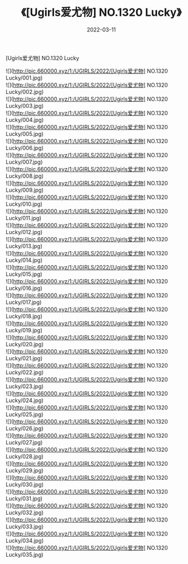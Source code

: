 ﻿---
layout: post
title:  《[Ugirls爱尤物] NO.1320 Lucky》
date:   2022-03-11
img: http://pic.660000.xyz/1:/UGIRLS/2022/[Ugirls爱尤物] NO.1320 Lucky/000.jpg
categories: [美女, 清纯, 唯美]
---

[Ugirls爱尤物] NO.1320 Lucky

 ![](http://pic.660000.xyz/1:/UGIRLS/2022/[Ugirls爱尤物] NO.1320 Lucky/001.jpg) <br>![](http://pic.660000.xyz/1:/UGIRLS/2022/[Ugirls爱尤物] NO.1320 Lucky/002.jpg) <br>![](http://pic.660000.xyz/1:/UGIRLS/2022/[Ugirls爱尤物] NO.1320 Lucky/003.jpg) <br>![](http://pic.660000.xyz/1:/UGIRLS/2022/[Ugirls爱尤物] NO.1320 Lucky/004.jpg) <br>![](http://pic.660000.xyz/1:/UGIRLS/2022/[Ugirls爱尤物] NO.1320 Lucky/005.jpg) <br>![](http://pic.660000.xyz/1:/UGIRLS/2022/[Ugirls爱尤物] NO.1320 Lucky/006.jpg) <br>![](http://pic.660000.xyz/1:/UGIRLS/2022/[Ugirls爱尤物] NO.1320 Lucky/007.jpg) <br>![](http://pic.660000.xyz/1:/UGIRLS/2022/[Ugirls爱尤物] NO.1320 Lucky/008.jpg) <br>![](http://pic.660000.xyz/1:/UGIRLS/2022/[Ugirls爱尤物] NO.1320 Lucky/009.jpg) <br>![](http://pic.660000.xyz/1:/UGIRLS/2022/[Ugirls爱尤物] NO.1320 Lucky/010.jpg) <br>![](http://pic.660000.xyz/1:/UGIRLS/2022/[Ugirls爱尤物] NO.1320 Lucky/011.jpg) <br>![](http://pic.660000.xyz/1:/UGIRLS/2022/[Ugirls爱尤物] NO.1320 Lucky/012.jpg) <br>![](http://pic.660000.xyz/1:/UGIRLS/2022/[Ugirls爱尤物] NO.1320 Lucky/013.jpg) <br>![](http://pic.660000.xyz/1:/UGIRLS/2022/[Ugirls爱尤物] NO.1320 Lucky/014.jpg) <br>![](http://pic.660000.xyz/1:/UGIRLS/2022/[Ugirls爱尤物] NO.1320 Lucky/015.jpg) <br>![](http://pic.660000.xyz/1:/UGIRLS/2022/[Ugirls爱尤物] NO.1320 Lucky/016.jpg) <br>![](http://pic.660000.xyz/1:/UGIRLS/2022/[Ugirls爱尤物] NO.1320 Lucky/017.jpg) <br>![](http://pic.660000.xyz/1:/UGIRLS/2022/[Ugirls爱尤物] NO.1320 Lucky/018.jpg) <br>![](http://pic.660000.xyz/1:/UGIRLS/2022/[Ugirls爱尤物] NO.1320 Lucky/019.jpg) <br>![](http://pic.660000.xyz/1:/UGIRLS/2022/[Ugirls爱尤物] NO.1320 Lucky/020.jpg) <br>![](http://pic.660000.xyz/1:/UGIRLS/2022/[Ugirls爱尤物] NO.1320 Lucky/021.jpg) <br>![](http://pic.660000.xyz/1:/UGIRLS/2022/[Ugirls爱尤物] NO.1320 Lucky/022.jpg) <br>![](http://pic.660000.xyz/1:/UGIRLS/2022/[Ugirls爱尤物] NO.1320 Lucky/023.jpg) <br>![](http://pic.660000.xyz/1:/UGIRLS/2022/[Ugirls爱尤物] NO.1320 Lucky/024.jpg) <br>![](http://pic.660000.xyz/1:/UGIRLS/2022/[Ugirls爱尤物] NO.1320 Lucky/025.jpg) <br>![](http://pic.660000.xyz/1:/UGIRLS/2022/[Ugirls爱尤物] NO.1320 Lucky/026.jpg) <br>![](http://pic.660000.xyz/1:/UGIRLS/2022/[Ugirls爱尤物] NO.1320 Lucky/027.jpg) <br>![](http://pic.660000.xyz/1:/UGIRLS/2022/[Ugirls爱尤物] NO.1320 Lucky/028.jpg) <br>![](http://pic.660000.xyz/1:/UGIRLS/2022/[Ugirls爱尤物] NO.1320 Lucky/029.jpg) <br>![](http://pic.660000.xyz/1:/UGIRLS/2022/[Ugirls爱尤物] NO.1320 Lucky/030.jpg) <br>![](http://pic.660000.xyz/1:/UGIRLS/2022/[Ugirls爱尤物] NO.1320 Lucky/031.jpg) <br>![](http://pic.660000.xyz/1:/UGIRLS/2022/[Ugirls爱尤物] NO.1320 Lucky/032.jpg) <br>![](http://pic.660000.xyz/1:/UGIRLS/2022/[Ugirls爱尤物] NO.1320 Lucky/033.jpg) <br>![](http://pic.660000.xyz/1:/UGIRLS/2022/[Ugirls爱尤物] NO.1320 Lucky/034.jpg) <br>![](http://pic.660000.xyz/1:/UGIRLS/2022/[Ugirls爱尤物] NO.1320 Lucky/035.jpg) <br>